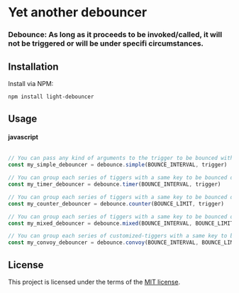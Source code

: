 # Yet another debouncer

### Debounce: As long as it proceeds to be invoked/called, it will not be triggered or will be under specifi circumstances.

## Installation
Install via NPM:

```bash
npm install light-debouncer

```

## Usage

#### javascript

```javascript

// You can pass any kind of arguments to the trigger to be bounced with simple-debouncer.
const my_simple_debouncer = debounce.simple(BOUNCE_INTERVAL, trigger)

// You can group each series of tiggers with a same key to be bounced during a specific interval with timer-debouncer.
const my_timer_debouncer = debounce.timer(BOUNCE_INTERVAL, trigger)

// You can group each series of tiggers with a same key to be bounced during over the specific limit with counter-debouncer.
const my_counter_debouncer = debounce.counter(BOUNCE_LIMIT, trigger)

// You can group each series of tiggers with a same key to be bounced over the mixed circumstances with mixed-debouncer.
const my_mixed_debouncer = debounce.mixed(BOUNCE_INTERVAL, BOUNCE_LIMIT, trigger)

// You can group each series of customized-tiggers with a same key to be bounced over the mixed circumstances with convoy-debouncer.
const my_convoy_debouncer = debounce.convoy(BOUNCE_INTERVAL, BOUNCE_LIMIT, trigger)


```

## License

This project is licensed under the terms of the
[MIT license](/LICENSE).